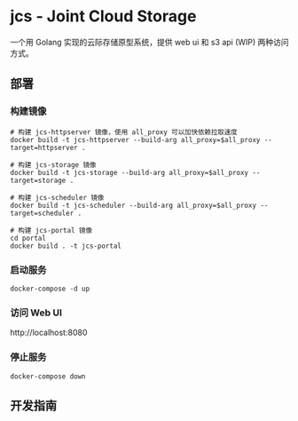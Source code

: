 # jcs - Joint Cloud Storage

一个用 Golang 实现的云际存储原型系统，提供 web ui 和 s3 api (WIP) 两种访问方式。

## 部署

### 构建镜像

```shell
# 构建 jcs-httpserver 镜像，使用 all_proxy 可以加快依赖拉取速度
docker build -t jcs-httpserver --build-arg all_proxy=$all_proxy --target=httpserver .

# 构建 jcs-storage 镜像
docker build -t jcs-storage --build-arg all_proxy=$all_proxy --target=storage .

# 构建 jcs-scheduler 镜像
docker build -t jcs-scheduler --build-arg all_proxy=$all_proxy --target=scheduler .

# 构建 jcs-portal 镜像
cd portal
docker build . -t jcs-portal
```

### 启动服务

```shell
docker-compose -d up
```

### 访问 Web UI

http://localhost:8080

### 停止服务

```shell
docker-compose down
```

## 开发指南

